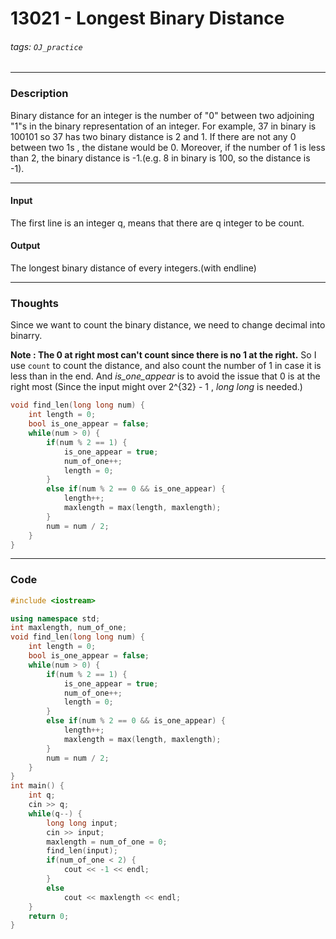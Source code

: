 # 13021 - Longest Binary Distance

###### tags: `OJ_practice`

---

### Description

Binary distance for an integer is the number of "0" between two adjoining "1"s in the binary representation of an integer. For example, 37 in binary is 100101 so 37 has two binary distance is 2 and 1. If there are not any $0$ between two 1s , the distane would be 0.
Moreover, if the number of 1 is less than 2, the binary distance is -1.(e.g. 8 in binary is 100, so the distance is -1).

----

#### Input

The first line is an integer q, means that there are q integer to be count.

#### Output

The longest binary distance of every integers.(with endline)

---

### Thoughts 

Since we want to count the binary distance, we need to change decimal into binarry.

**Note : The 0 at right most can't count since there is no 1 at the right.**
So I use `count` to count the distance, and also count the number of $1$ in case it is less than in the end.
And *is_one_appear* is to avoid the issue that 0 is at the right most
(Since the input might over 2^{32} - 1 , *long long* is needed.)
```c++
void find_len(long long num) {
    int length = 0;
    bool is_one_appear = false;
    while(num > 0) {
        if(num % 2 == 1) {
            is_one_appear = true;
            num_of_one++;
            length = 0;
        }
        else if(num % 2 == 0 && is_one_appear) {
            length++;
            maxlength = max(length, maxlength);
        }
        num = num / 2;
    }
}
```

---

### Code

```c++
#include <iostream>

using namespace std;
int maxlength, num_of_one;
void find_len(long long num) {
    int length = 0;
    bool is_one_appear = false;
    while(num > 0) {
        if(num % 2 == 1) {
            is_one_appear = true;
            num_of_one++;
            length = 0;
        }
        else if(num % 2 == 0 && is_one_appear) {
            length++;
            maxlength = max(length, maxlength);
        }
        num = num / 2;
    }
}
int main() {
    int q;
    cin >> q;
    while(q--) {
        long long input;
        cin >> input;
        maxlength = num_of_one = 0;
        find_len(input);
        if(num_of_one < 2) {
            cout << -1 << endl;
        }
        else 
            cout << maxlength << endl;
    }
    return 0;
}

```
